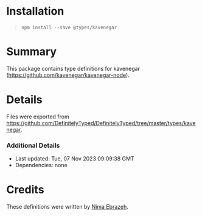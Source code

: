 # Installation
> `npm install --save @types/kavenegar`

# Summary
This package contains type definitions for kavenegar (https://github.com/kavenegar/kavenegar-node).

# Details
Files were exported from https://github.com/DefinitelyTyped/DefinitelyTyped/tree/master/types/kavenegar.

### Additional Details
 * Last updated: Tue, 07 Nov 2023 09:09:38 GMT
 * Dependencies: none

# Credits
These definitions were written by [Nima Ebrazeh](https://github.com/nimaebra).
